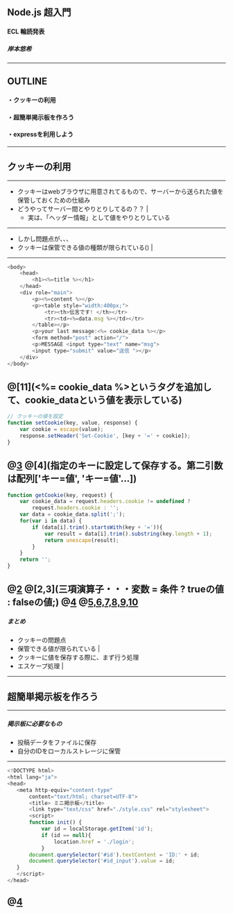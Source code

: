 ## Node.js 超入門
#### ECL 輪読発表
##### 岸本悠希
---
## OUTLINE
#### ・クッキーの利用
#### ・超簡単掲示板を作ろう
#### ・expressを利用しよう
---
## クッキーの利用
---
* クッキーはwebブラウザに用意されてるもので、サーバーから送られた値を保管しておくための仕組み
* どうやってサーバー間とやりとりしてるの？？ |
  * 実は、「ヘッダー情報」として値をやりとりしている
---
* しかし問題点が、、、
 * クッキーは保管できる値の種類が限られている() |
---
```js
<body> 
    <head> 
        <h1><%=title %></h1> 
    </head> 
    <div role="main"> 
        <p><%=content %></p> 
        <p><table style="width:400px;"> 
            <tr><th>伝言です! </th></tr> 
            <tr><td><%=data.msg %></td></tr> 
        </table></p> 
        <p>your last message:<%= cookie_data %></p> 
        <form method="post" action="/"> 
        <p>MESSAGE <input type="text" name="msg"> 
        <input type="submit" value="送信 "></p> 
    </div> 
</body>
```
@[11](<%= cookie_data %>というタグを追加して、cookie_dataという値を表示している)
---
```js
// クッキーの値を設定 
function setCookie(key, value, response) { 
    var cookie = escape(value); 
    response.setHeader('Set-Cookie', [key + '=' + cookie]); 
}
```
@[3](エスケープ処理・・・クッキーに保存できる形式に変換する)
@[4](指定のキーに設定して保存する。第二引数は配列['キー=値', 'キー=値'…])
---
```js
function getCookie(key, request) { 
    var cookie_data = request.headers.cookie != undefined ? 
        request.headers.cookie : ''; 
    var data = cookie_data.split(';'); 
    for(var i in data) { 
        if (data[i].trim().startsWith(key + '=')){ 
            var result = data[i].trim().substring(key.length + 1); 
            return unescape(result); 
        } 
    }
    return ''; 
}
```
@[2](クッキーの値を取り出す)
@[2,3](三項演算子・・・変数 = 条件 ? trueの値 : falseの値;)
@[4](クッキーを分解する)
@[5,6,7,8,9,10](アンエスケープしてreturn)
---
##### まとめ
* クッキーの問題点
 * 保管できる値が限られている |
* クッキーに値を保存する際に、まず行う処理
 * エスケープ処理 |
 ---
 ## 超簡単掲示板を作ろう
 ---
 ##### 掲示板に必要なもの
 * 投稿データをファイルに保存
 * 自分のIDをローカルストレージに保管
 ---
 ```js
<!DOCTYPE html> 
<html lang="ja"> 
<head> 
    <meta http-equiv="content-type" 
        content="text/html; charset=UTF-8"> 
        <title> ミニ掲示板</title> 
        <link type="text/css" href="./style.css" rel="stylesheet"> 
        <script> 
        function init() { 
            var id = localStorage.getItem('id'); 
            if (id == null){ 
                location.href = './login'; 
            }
        document.querySelector('#id').textContent = 'ID:' + id; 
        document.querySelector('#id_input').value = id; 
    } 
    </script>  
</head> 
```
@[4](クッキーを分解する)
---





